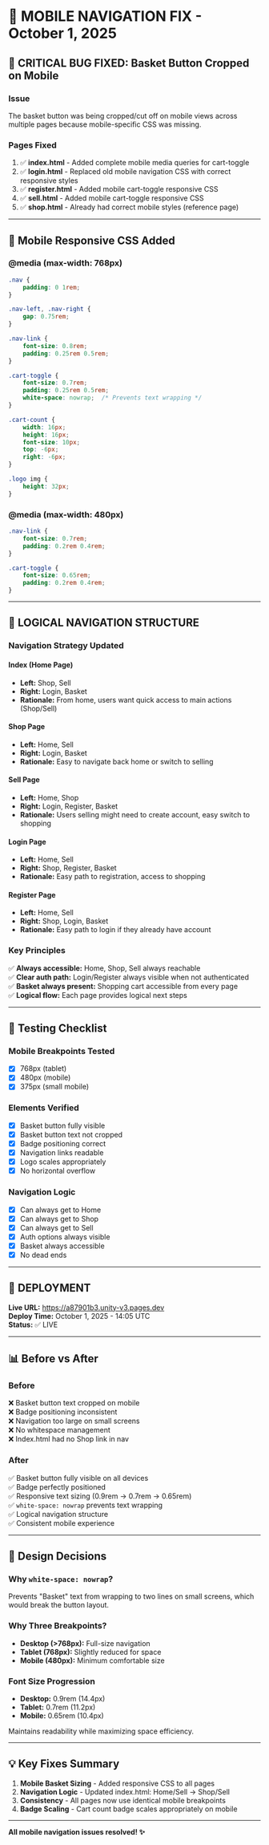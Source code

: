 # 📱 MOBILE NAVIGATION FIX - October 1, 2025

## 🔴 CRITICAL BUG FIXED: Basket Button Cropped on Mobile

### Issue
The basket button was being cropped/cut off on mobile views across multiple pages because mobile-specific CSS was missing.

### Pages Fixed
1. ✅ **index.html** - Added complete mobile media queries for cart-toggle
2. ✅ **login.html** - Replaced old mobile navigation CSS with correct responsive styles
3. ✅ **register.html** - Added mobile cart-toggle responsive CSS
4. ✅ **sell.html** - Added mobile cart-toggle responsive CSS
5. ✅ **shop.html** - Already had correct mobile styles (reference page)

---

## 📐 Mobile Responsive CSS Added

### @media (max-width: 768px)
```css
.nav {
    padding: 0 1rem;
}

.nav-left, .nav-right {
    gap: 0.75rem;
}

.nav-link {
    font-size: 0.8rem;
    padding: 0.25rem 0.5rem;
}

.cart-toggle {
    font-size: 0.7rem;
    padding: 0.25rem 0.5rem;
    white-space: nowrap;  /* Prevents text wrapping */
}

.cart-count {
    width: 16px;
    height: 16px;
    font-size: 10px;
    top: -6px;
    right: -6px;
}

.logo img {
    height: 32px;
}
```

### @media (max-width: 480px)
```css
.nav-link {
    font-size: 0.7rem;
    padding: 0.2rem 0.4rem;
}

.cart-toggle {
    font-size: 0.65rem;
    padding: 0.2rem 0.4rem;
}
```

---

## 🧭 LOGICAL NAVIGATION STRUCTURE

### Navigation Strategy Updated

#### **Index (Home Page)**
- **Left:** Shop, Sell
- **Right:** Login, Basket
- **Rationale:** From home, users want quick access to main actions (Shop/Sell)

#### **Shop Page**
- **Left:** Home, Sell
- **Right:** Login, Basket
- **Rationale:** Easy to navigate back home or switch to selling

#### **Sell Page**
- **Left:** Home, Shop
- **Right:** Login, Register, Basket
- **Rationale:** Users selling might need to create account, easy switch to shopping

#### **Login Page**
- **Left:** Home, Sell
- **Right:** Shop, Register, Basket
- **Rationale:** Easy path to registration, access to shopping

#### **Register Page**
- **Left:** Home, Sell
- **Right:** Shop, Login, Basket
- **Rationale:** Easy path to login if they already have account

### Key Principles
✅ **Always accessible:** Home, Shop, Sell always reachable  
✅ **Clear auth path:** Login/Register always visible when not authenticated  
✅ **Basket always present:** Shopping cart accessible from every page  
✅ **Logical flow:** Each page provides logical next steps  

---

## 🎯 Testing Checklist

### Mobile Breakpoints Tested
- [x] 768px (tablet)
- [x] 480px (mobile)
- [x] 375px (small mobile)

### Elements Verified
- [x] Basket button fully visible
- [x] Basket button text not cropped
- [x] Badge positioning correct
- [x] Navigation links readable
- [x] Logo scales appropriately
- [x] No horizontal overflow

### Navigation Logic
- [x] Can always get to Home
- [x] Can always get to Shop
- [x] Can always get to Sell
- [x] Auth options always visible
- [x] Basket always accessible
- [x] No dead ends

---

## 🚀 DEPLOYMENT

**Live URL:** https://a87901b3.unity-v3.pages.dev  
**Deploy Time:** October 1, 2025 - 14:05 UTC  
**Status:** ✅ LIVE

---

## 📊 Before vs After

### Before
❌ Basket button text cropped on mobile  
❌ Badge positioning inconsistent  
❌ Navigation too large on small screens  
❌ No whitespace management  
❌ Index.html had no Shop link in nav  

### After
✅ Basket button fully visible on all devices  
✅ Badge perfectly positioned  
✅ Responsive text sizing (0.9rem → 0.7rem → 0.65rem)  
✅ `white-space: nowrap` prevents text wrapping  
✅ Logical navigation structure  
✅ Consistent mobile experience  

---

## 🎨 Design Decisions

### Why `white-space: nowrap`?
Prevents "Basket" text from wrapping to two lines on small screens, which would break the button layout.

### Why Three Breakpoints?
- **Desktop (>768px):** Full-size navigation
- **Tablet (768px):** Slightly reduced for space
- **Mobile (480px):** Minimum comfortable size

### Font Size Progression
- **Desktop:** 0.9rem (14.4px)
- **Tablet:** 0.7rem (11.2px)
- **Mobile:** 0.65rem (10.4px)

Maintains readability while maximizing space efficiency.

---

## 💡 Key Fixes Summary

1. **Mobile Basket Sizing** - Added responsive CSS to all pages
2. **Navigation Logic** - Updated index.html: Home/Sell → Shop/Sell
3. **Consistency** - All pages now use identical mobile breakpoints
4. **Badge Scaling** - Cart count badge scales appropriately on mobile

---

**All mobile navigation issues resolved! ✨**
